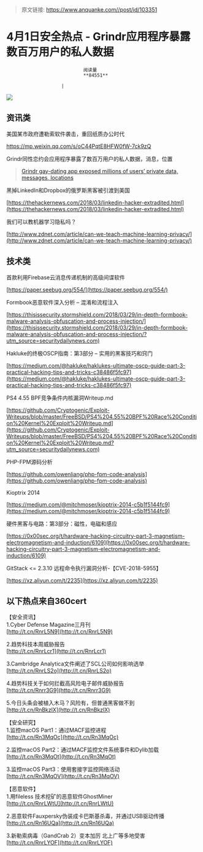 > 原文链接: https://www.anquanke.com//post/id/103351 


# 4月1日安全热点 - Grindr应用程序暴露数百万用户的私人数据


                                阅读量   
                                **84551**
                            
                        |
                        
                                                                                    



[![](https://p3.ssl.qhimg.com/t01962d627638962a61.png)](https://p3.ssl.qhimg.com/t01962d627638962a61.png)



## 资讯类

美国某市政府遭勒索软件袭击，重回纸质办公时代

https://mp.weixin.qq.com/s/oC44PqtE8HFW0fW-7ck9zQ



Grindr同性恋约会应用程序暴露了数百万用户的私人数据，消息，位置

> [Grindr gay-dating app exposed millions of users’ private data, messages, locations](https://securityaffairs.co/wordpress/70851/hacking/grindr-gay-dating-app-issues.html)

<iframe class="wp-embedded-content" sandbox="allow-scripts" security="restricted" style="position: absolute; clip: rect(1px, 1px, 1px, 1px);" src="https://securityaffairs.co/wordpress/70851/hacking/grindr-gay-dating-app-issues.html/embed#?secret=Ic9C2l621L" data-secret="Ic9C2l621L" width="500" height="282" title="“Grindr gay-dating app exposed millions of users’ private data, messages, locations” — Security Affairs" frameborder="0" marginwidth="0" marginheight="0" scrolling="no"></iframe>



黑掉LinkedIn和Dropbox的俄罗斯黑客被引渡到美国

[https://thehackernews.com/2018/03/linkedin-hacker-extradited.html](https://thehackernews.com/2018/03/linkedin-hacker-extradited.html)



我们可以教机器学习隐私吗？

[http://www.zdnet.com/article/can-we-teach-machine-learning-privacy/](http://www.zdnet.com/article/can-we-teach-machine-learning-privacy/)



## 技术类

首款利用Firebase云消息传递机制的高级间谍软件

[https://paper.seebug.org/554/](https://paper.seebug.org/554/)



Formbook恶意软件深入分析 – 混淆和流程注入

[https://thisissecurity.stormshield.com/2018/03/29/in-depth-formbook-malware-analysis-obfuscation-and-process-injection/](https://thisissecurity.stormshield.com/2018/03/29/in-depth-formbook-malware-analysis-obfuscation-and-process-injection/?utm_source=securitydailynews.com)



Hakluke的终极OSCP指南：第3部分 – 实用的黑客技巧和窍门

[https://medium.com/@hakluke/haklukes-ultimate-oscp-guide-part-3-practical-hacking-tips-and-tricks-c38486f5fc97](https://medium.com/@hakluke/haklukes-ultimate-oscp-guide-part-3-practical-hacking-tips-and-tricks-c38486f5fc97)



PS4 4.55 BPF竞争条件内核漏洞Writeup.md

[https://github.com/Cryptogenic/Exploit-Writeups/blob/master/FreeBSD/PS4%204.55%20BPF%20Race%20Condition%20Kernel%20Exploit%20Writeup.md](https://github.com/Cryptogenic/Exploit-Writeups/blob/master/FreeBSD/PS4%204.55%20BPF%20Race%20Condition%20Kernel%20Exploit%20Writeup.md?utm_source=securitydailynews.com)



PHP-FPM源码分析

[https://github.com/owenliang/php-fpm-code-analysis](https://github.com/owenliang/php-fpm-code-analysis)



Kioptrix 2014

[https://medium.com/@mitchmoser/kioptrix-2014-c5b1f5144fc9](https://medium.com/@mitchmoser/kioptrix-2014-c5b1f5144fc9)



硬件黑客与电路：第3部分：磁性，电磁和感应

[https://0x00sec.org/t/hardware-hacking-circuitry-part-3-magnetism-electromagnetism-and-induction/6109](https://0x00sec.org/t/hardware-hacking-circuitry-part-3-magnetism-electromagnetism-and-induction/6109)



GitStack &lt;= 2.3.10 远程命令执行漏洞分析-【CVE-2018-5955】

[https://xz.aliyun.com/t/2235](https://xz.aliyun.com/t/2235)



## 以下热点来自360cert

【安全资讯】<br>
1.Cyber Defense Magazine三月刊<br>[http://t.cn/RnrL5N9](http://t.cn/RnrL5N9)

2.趋势科技本周威胁报告<br>[http://t.cn/RnrLcr1](http://t.cn/RnrLcr1)

3.Cambridge Analytica文件阐述了SCL公司如何影响选举<br>[http://t.cn/RnrLS2o](http://t.cn/RnrLS2o)

4.趋势科技关于如何拦截高风险电子邮件威胁报告<br>[http://t.cn/Rnrr3G9](http://t.cn/Rnrr3G9)

5.今日头条会被植入木马？风险有，但普通黑客做不到<br>[http://t.cn/RnBkzlX](http://t.cn/RnBkzlX)

【安全研究】<br>
1.监控macOS Part1：通过MACF监控进程<br>[http://t.cn/Rn3MqOc](http://t.cn/Rn3MqOc)

2.监控macOS Part2：通过MACF监控文件系统事件和Dylib加载<br>[http://t.cn/Rn3MqOt](http://t.cn/Rn3MqOt)

3.监控macOS Part3：使用套接字监控网络活动<br>[http://t.cn/Rn3MqOV](http://t.cn/Rn3MqOV)

【恶意软件】<br>
1.用fileless 技术挖矿的恶意软件GhostMiner<br>[http://t.cn/RnrLWtU](http://t.cn/RnrLWtU)

2.恶意软件Fauxpersky伪装成卡巴斯基杀毒，并通过USB驱动传播<br>[http://t.cn/Rn16UQa](http://t.cn/Rn16UQa)

3.新勒索病毒（GandCrab 2）变本加厉 北上广等多地受害<br>[http://t.cn/RnrLYOF](http://t.cn/RnrLYOF)
